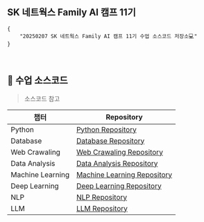 ## SK 네트웍스 Family AI 캠프 11기 

```
{
    "20250207 SK 네트웍스 Family AI 캠프 11기 수업 소스코드 저장소💻"
}
```
<br>


## 🌱 수업 소스코드 

> 소스코드 참고
>

|챕터|Repository|
|------|---|
|Python|[Python Repository](https://github.com/encore-SKN11/01_python.git) |
|Database|[Database Repository](https://github.com/encore-SKN11/02_database.git) |
|Web Crawaling|[Web Crawaling Repository](https://github.com/encore-SKN11/03_web_crawling.git) |
|Data Analysis|[Data Analysis Repository](https://github.com/encore-SKN11/04_data_analysis) |
|Machine Learning|[Machine Learning Repository](https://github.com/encore-SKN11/05_machine_learning) |
|Deep Learning|[Deep Learning Repository](https://github.com/encore-SKN11/06_deep_learning_basic.git) |
|NLP|[NLP Repository](https://github.com/encore-SKN11/07_nlp.git) |
|LLM|[LLM Repository](https://github.com/encore-SKN11/08_llm.git) |
